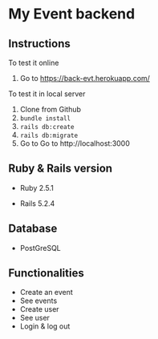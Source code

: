 # My Event backend


## Instructions
To test it online
1. Go to https://back-evt.herokuapp.com/

To test it in local server

1. Clone from Github
2. ```bundle install```
3. ```rails db:create```
4. ```rails db:migrate```
5. Go to Go to http://localhost:3000

## Ruby & Rails version

- Ruby 2.5.1

- Rails 5.2.4

## Database

- PostGreSQL

## Functionalities

- Create an event
- See events
- Create user
- See user
- Login & log out
